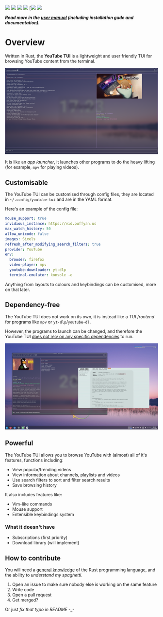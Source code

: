 ![](https://img.shields.io/github/languages/top/siriusmart/youtube-tui?label=rust)
![](https://shields.io/github/license/siriusmart/youtube-tui)
[![](https://img.shields.io/crates/d/youtube-tui?label=crates.io%20downloads)](https://crates.io/crates/youtube-tui)
[![](https://img.shields.io/crates/v/youtube-tui?label=crates.io%20version)](https://crates.io/crates/youtube-tui)
[![](https://img.shields.io/aur/version/youtube-tui)
![](https://shields.io/github/stars/siriusmart/youtube-tui?style=social)

***Read more in the [user manual](https://siriusmart.github.io/youtube-tui) (including installation gude and documentation).***

# Overview

Written in Rust, the **YouTube TUI** is a lightweight and user friendly TUI for browsing YouTube content from the terminal.

![](./docs/src/images/search-showcase.png)

It is like an _app launcher_, it launches other programs to do the heavy lifting (for example, `mpv` for playing videos).

## Customisable

The YouTube TUI can be customised through config files, they are located in `~/.config/youtube-tui` and are in the YAML format.

Here's an example of the config file:

```yaml
mouse_support: true
invidious_instance: https://vid.puffyan.us
max_watch_history: 50
allow_unicode: false
images: Sixels
refresh_after_modifying_search_filters: true
provider: YouTube
env:
  browser: firefox
  video-player: mpv
  youtube-downloader: yt-dlp
  terminal-emulator: konsole -e
```

Anything from layouts to colours and keybindings can be customised, more on that later.

## Dependency-free

The YouTube TUI does not work on its own, it is instead like a _TUI frontend_ for programs like `mpv` or `yt-dlp`/`youtube-dl`.

However, the programs to launch can be changed, and therefore the YouTube TUI <u>does not rely on any specific dependencies</u> to run.

![](./docs/src/images/custom-dependencies-showcase.png)

## Powerful

The YouTube TUI allows you to browse YouTube with (almost) all of it's features, functions including:

- View popular/trending videos
- View information about channels, playlists and videos
- Use search filters to sort and filter search results
- Save browsing history

It also includes features like:

- Vim-like commands
- Mouse support
- Entensible keybindings system

### What it doesn't have

- Subscriptions (first priority)
- Download library (will implement)

## How to contribute

You will need a <u>general knowledge</u> of the Rust programming language, and the ability to _understand my spaghetti_.

1. Open an issue to make sure nobody else is working on the same feature
2. Write code
3. Open a pull request
4. Get merged?

Or just _fix that typo in README_ -\_-
